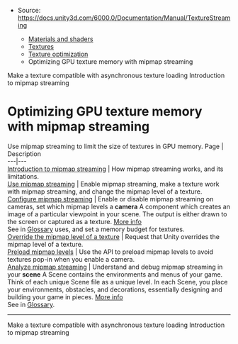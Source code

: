 * Source: https://docs.unity3d.com/6000.0/Documentation/Manual/TextureStreaming

  * [Materials and shaders](https://docs.unity3d.com/6000.0/Documentation/Manual/materials-and-shaders.html)
  * [Textures](https://docs.unity3d.com/6000.0/Documentation/Manual/Textures-landing.html)
  * [Texture optimization](https://docs.unity3d.com/6000.0/Documentation/Manual/TextureLoading.html)
  * Optimizing GPU texture memory with mipmap streaming


[](https://docs.unity3d.com/6000.0/Documentation/Manual/LoadingTextureandMeshData-make-compatible.html)
Make a texture compatible with asynchronous texture loading
[](https://docs.unity3d.com/6000.0/Documentation/Manual/TextureStreaming-introduction.html)
Introduction to mipmap streaming
# Optimizing GPU texture memory with mipmap streaming
Use mipmap streaming to limit the size of textures in GPU memory.
Page | Description  
---|---  
[Introduction to mipmap streaming](https://docs.unity3d.com/6000.0/Documentation/Manual/TextureStreaming-introduction.html) | How mipmap streaming works, and its limitations.  
[Use mipmap streaming](https://docs.unity3d.com/6000.0/Documentation/Manual/TextureStreaming-use.html) | Enable mipmap streaming, make a texture work with mipmap streaming, and change the mipmap level of a texture.  
[Configure mipmap streaming](https://docs.unity3d.com/6000.0/Documentation/Manual/TextureStreaming-configure.html) | Enable or disable mipmap streaming on cameras, set which mipmap levels a **camera** A component which creates an image of a particular viewpoint in your scene. The output is either drawn to the screen or captured as a texture. [More info](https://docs.unity3d.com/6000.0/Documentation/Manual/CamerasOverview.html)  
See in [Glossary](https://docs.unity3d.com/6000.0/Documentation/Manual/Glossary.html#Camera) uses, and set a memory budget for textures.  
[Override the mipmap level of a texture](https://docs.unity3d.com/6000.0/Documentation/Manual/TextureStreaming-override-mipmap-level.html) | Request that Unity overrides the mipmap level of a texture.  
[Preload mipmap levels](https://docs.unity3d.com/6000.0/Documentation/Manual/TextureStreaming-preload.html) | Use the API to preload mipmap levels to avoid textures pop-in when you enable a camera.  
[Analyze mipmap streaming](https://docs.unity3d.com/6000.0/Documentation/Manual/TextureStreaming-analyze.html) | Understand and debug mipmap streaming in your **scene** A Scene contains the environments and menus of your game. Think of each unique Scene file as a unique level. In each Scene, you place your environments, obstacles, and decorations, essentially designing and building your game in pieces. [More info](https://docs.unity3d.com/6000.0/Documentation/Manual/CreatingScenes.html)  
See in [Glossary](https://docs.unity3d.com/6000.0/Documentation/Manual/Glossary.html#Scene).  
* * *
[](https://docs.unity3d.com/6000.0/Documentation/Manual/LoadingTextureandMeshData-make-compatible.html)
Make a texture compatible with asynchronous texture loading
[](https://docs.unity3d.com/6000.0/Documentation/Manual/TextureStreaming-introduction.html)
Introduction to mipmap streaming
